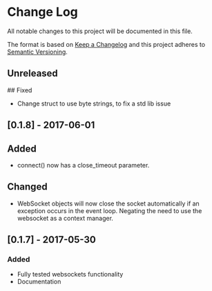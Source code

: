 # Change Log
All notable changes to this project will be documented in this file.

The format is based on [Keep a Changelog](http://keepachangelog.com/)
and this project adheres to [Semantic Versioning](http://semver.org/).

## Unreleased

## Fixed
- Change struct to use byte strings, to fix a std lib issue

## [0.1.8] - 2017-06-01

## Added
- connect() now has a close_timeout parameter.

## Changed
- WebSocket objects will now close the socket automatically if an
    exception occurs in the event loop. Negating the need to use the
    websocket as a context manager.

## [0.1.7] - 2017-05-30

### Added
- Fully tested websockets functionality
- Documentation
